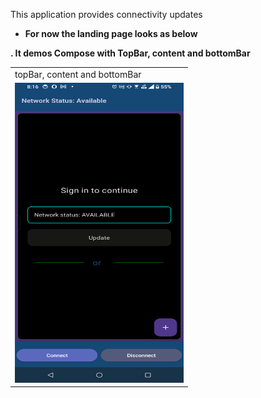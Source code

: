 This application provides connectivity updates
- **For now the landing page looks as below**

**. It demos Compose with TopBar, content and bottomBar**

<table>
  <tr>
    <td>topBar, content and bottomBar</td>
  </tr>
  <tr>
    <td><img src="screenshots/ASUS_Result.png" width=270 height=480></td>
 <tr>
 </table>
